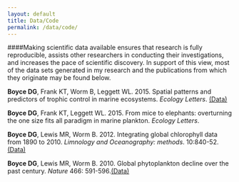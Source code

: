 ```yaml
---
layout: default
title: Data/Code
permalink: /data/code/
---
```


####Making scientific data available ensures that research is fully reproducible, assists other researchers in conducting their investigations, and increases the pace of scientific discovery. In support of this view, most of the data sets generated in my research and the publications from which they originate may be found below.

**Boyce DG**, Frank KT, Worm B, Leggett WL. 2015. Spatial patterns and predictors of trophic control in marine ecosystems. *Ecology Letters*. [(Data)][ele2015b]

**Boyce DG**, Frank KT, Leggett WL. 2015. From mice to elephants: overturning the one size fits all paradigm in marine plankton. *Ecology Letters*.

**Boyce DG**, Lewis MR, Worm B. 2012. Integrating global chlorophyll data from 1890 to 2010. *Limnology and Oceanography: methods*. 10:840-52.[(Data)][chl2012]

**Boyce DG**, Lewis MR, Worm B. 2010. Global phytoplankton decline over the past century. *Nature* 466: 591-596.[(Data)][chl2010]



[ele2015b]: http://datadryad.org/resource/doi:10.5061/dryad.4gt21
[chl2010]: http://www.fmap.ca/ramweb/media/phytoplankton_decline/home.php
[chl2012]: http://onlinelibrary.wiley.com/doi/10.4319/lom.2012.10.840/suppinfo
